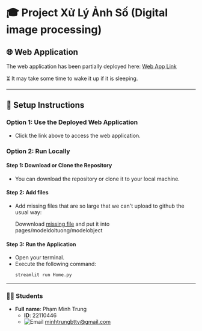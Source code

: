 # 🎓 Project Xử Lý Ảnh Số (Digital image processing)

## 🌐 Web Application

The web application has been partially deployed here: [Web App Link](https://tuoithodakhoc.streamlit.app/)

⏳ It may take some time to wake it up if it is sleeping.

---

## 🔧 Setup Instructions

### Option 1: Use the Deployed Web Application

- Click the link above to access the web application.

### Option 2: Run Locally

#### Step 1: Download or Clone the Repository

- You can download the repository or clone it to your local machine.

#### Step 2: Add files

- Add missing files that are so large that we can't upload to github the usual way:

  Dowwnload [missing file](https://drive.google.com/file/d/1CTwCnWoYPfnVstak0IXideS_V2tfqxf1/view?usp=sharing) and put it into pages/modeldoituong/modelobject

#### Step 3: Run the Application

- Open your terminal.
- Execute the following command:
  ```bash
  streamlit run Home.py
  ```

---

### 👨‍🎓 Students

- **Full name**: Phạm Minh Trung
  - **ID**: 22110446
  - ![Email](https://img.icons8.com/ios-filled/20/000000/email.png) minhtrungbttv@gmail.com
